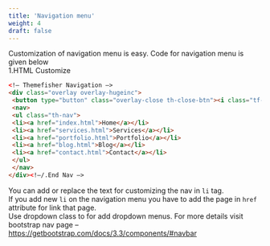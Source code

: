 ```yaml
---
title: 'Navigation menu'
weight: 4
draft: false
---
```

Customization of navigation menu is easy. Code for navigation menu is given below  
1.HTML Customize

```html
<!– Themefisher Navigation –>
<div class="overlay overlay-hugeinc">
 <button type="button" class="overlay-close th-close-btn"><i class="tf-ion-close"></i></button>
 <nav>
 <ul class="th-nav">
 <li><a href="index.html">Home</a></li>
 <li><a href="services.html">Services</a></li>
 <li><a href="portfolio.html">Portfolio</a></li>
 <li><a href="blog.html">Blog</a></li>
 <li><a href="contact.html">Contact</a></li>
 </ul>
 </nav>
</div><!–/.End Nav –>
```

You can add or replace the text for customizing the nav in `li` tag.  
If you add new `li` on the navigation menu you have to add the page in `href` attribute for link that page.  
Use dropdown class to for add dropdown menus. For more details visit bootstrap nav page – <https://getbootstrap.com/docs/3.3/components/#navbar>
